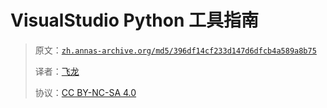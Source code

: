 # VisualStudio Python 工具指南

> 原文：[`zh.annas-archive.org/md5/396df14cf233d147d6dfcb4a589a8b75`](https://zh.annas-archive.org/md5/396df14cf233d147d6dfcb4a589a8b75)
> 
> 译者：[飞龙](https://github.com/wizardforcel)
> 
> 协议：[CC BY-NC-SA 4.0](http://creativecommons.org/licenses/by-nc-sa/4.0/)
